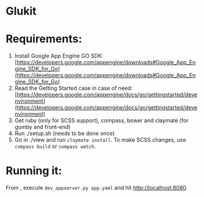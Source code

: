 Glukit
======

Requirements:
=============
  1. Install Google App Engine GO SDK:
  [https://developers.google.com/appengine/downloads#Google_App_Engine_SDK_for_Go](https://developers.google.com/appengine/downloads#Google_App_Engine_SDK_for_Go)
  2. Read the Getting Started case in case of need:
  [https://developers.google.com/appengine/docs/go/gettingstarted/devenvironment](https://developers.google.com/appengine/docs/go/gettingstarted/devenvironment)
  3. Get ruby (only for SCSS support), compass, bower and claymate (for gumby and front-end) 
  4. Run ./setup.sh (needs to be done once)
  5. Go in ./view and run `claymate install`. To make SCSS changes, use `compass build` or `compass watch`.

Running it:
===========
From <repo path>, execute ```dev_appserver.py app.yaml``` and hit [http://localhost:8080](http://localhost:8080).

